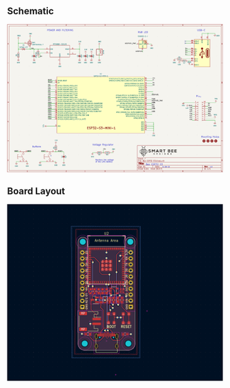 ## Schematic
![alt text](https://github.com/strid3r21/BeeS3/blob/master/Schematics/Schematic.png?raw=true)

## Board Layout
![alt text](https://github.com/strid3r21/BeeS3/blob/master/Schematics/Board_Layout.png?raw=true)

